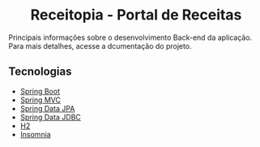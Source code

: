 <h1 align="center"> Receitopia - Portal de Receitas </h1>
Principais informações sobre o desenvolvimento Back-end da aplicação. Para mais detalhes, acesse a dcumentação do projeto. 

<h2> Tecnologias </h2>

 * [Spring Boot](https://spring.io/projects/spring-boot) 
 * [Spring MVC](https://docs.spring.io/spring-framework/reference/web/webmvc.html)
 * [Spring Data JPA](https://spring.io/projects/spring-data-jpa)
 * [Spring Data JDBC](https://spring.io/projects/spring-data-jdbc)
 * [H2](https://h2database.com/html/main.html)
 * [Insomnia](https://insomnia.rest/)
